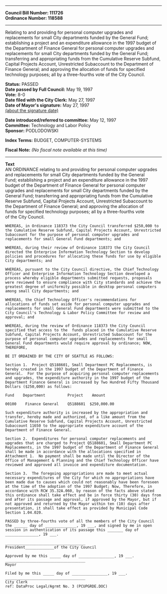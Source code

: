 * * * * *  
  
**Council Bill Number: [](#h0)[](#h2)111726**   
**Ordinance Number: 118588**  
  
* * * * *  
  
Relating to and providing for personal computer upgrades and replacements for small City departments funded by the General Fund; establishing a project and an expenditure allowance in the 1997 budget of the Department of Finance General for personal computer upgrades and replacements for small City departments funded by the General Fund; transferring and appropriating funds from the Cumulative Reserve Subfund, Capital Projects Account, Unrestricted Subaccount to the Department of Finance General; and approving the allocation of funds for specified technology purposes; all by a three-fourths vote of the City Council.  
  
**Status:** PASSED   
**Date passed by Full Council:** May 19, 1997   
**Vote:** 8-0   
**Date filed with the City Clerk:** May 27, 1997   
**Date of Mayor's signature:** May 27, 1997   
[(about the signature date)](/~public/approvaldate.htm)   
  
  
**Date introduced/referred to committee:** May 12, 1997   
**Committee:** Technology and Labor Policy   
**Sponsor:** PODLODOWSKI   
  
**Index Terms:** BUDGET, COMPUTER-SYSTEMS  
  
**Fiscal Note:** *(No fiscal note available at this time)*  
  
* * * * *  
  
**Text**  
    AN ORDINANCE relating to and providing for personal computer upgrades  
    and replacements for small City departments funded by the General  
    Fund; establishing a project and an expenditure allowance in the 1997  
    budget of the Department of Finance General for personal computer  
    upgrades and replacements for small City departments funded by the  
    General Fund; transferring and appropriating funds from the Cumulative  
    Reserve Subfund, Capital Projects Account, Unrestricted Subaccount to  
    the Department of Finance General; and approving the allocation of  
    funds for specified technology purposes; all by a three-fourths vote  
    of the City Council.  
  
    WHEREAS, in Ordinance 118373 the City Council transferred $250,000 to  
    the Cumulative Reserve Subfund, Capital Projects Account, Unrestricted  
    Subaccount for the purpose of personal computer upgrades and  
    replacements for small General Fund departments; and  
  
    WHEREAS, during their review of Ordinance 118373 the City Council  
    directed the Enterprise Information Technology Section to develop  
    policies and procedures for allocating these funds for use by eligible  
    City departments; and  
  
    WHEREAS, pursuant to the City Council directive, the Chief Technology  
    Officer and Enterprise Information Technology Section developed a  
    process whereby eligible departments submitted requests, proposals  
    were reviewed to ensure compliance with City standards and achieve the  
    greatest degree of uniformity possible in desktop personal computers  
    among small City departments; and  
  
    WHEREAS, the Chief Technology Officer's recommendations for  
    allocations of funds set aside for personal computer upgrades and  
    replacements for small General Fund departments were submitted to the  
    City Council's Technology & Labor Policy Committee for review and  
    approval; and  
  
    WHEREAS, during the review of Ordinance 118373 the City Council  
    specified that access to the  funds placed in the Cumulative Reserve  
    Subfund, Capital Projects Account, Unrestricted Subaccount for the  
    purpose of personal computer upgrades and replacements for small  
    General Fund departments would require approval by ordinance; NOW,  
    THEREFORE,  
  
    BE IT ORDAINED BY THE CITY OF SEATTLE AS FOLLOWS:  
  
    Section 1.  Project Q5188601, Small Department PC Replacements, is  
    hereby created in the 1997 budget of the Department of Finance  
    General.  For the purpose of acquiring personal computer replacements  
    and upgrades, the expenditure authority in the 1997 budget of the  
    Department Finance General is increased by Two Hundred Fifty Thousand  
    Dollars ($250,000) as follows:  
  
    Fund    Department          Project    Amount  
  
    00100    Finance General    Q5188601  $250,000.00  
  
    Such expenditure authority is increased by the appropriation and  
    transfer, hereby made and authorized, of a like amount from the  
    Cumulative Reserve Subfund, Capital Projects Account, Unrestricted  
    Subaccount 11650 to the appropriate expenditure account of the  
    Department of Finance General.  
  
    Section 2.  Expenditures for personal computer replacements and  
    upgrades that are charged to Project Q5188601, Small Department PC  
    Replacements, in the 1997 budget of the Department of Finance General  
    shall be made in accordance with the allocations specified in  
    Attachment 1.  No payment shall be made until the Director of the  
    Office of Management & Planning and the Chief Technology Officer have  
    reviewed and approved all invoice and expenditure documentation.  
  
    Section 3.  The foregoing appropriations are made to meet actual  
    necessary expenditures of the City for which no appropriations have  
    been made due to causes which could not reasonably have been foreseen  
    at the time of the adoption of the 1997 Budget; Now, Therefore, in  
    accordance with RCW 35.32A.060, by reason of the facts above stated  
    this ordinance shall take effect and be in force thirty (30) days from  
    and after its passage and approval, if approved by the Mayor, but if  
    not approved and returned by the Mayor within ten (10) days after  
    presentation, it shall take effect as provided by Municipal Code  
    Section 1.04.020.  
  
    PASSED by three-fourths vote of all the members of the City Council  
    the ______ day of ______________, 19 ___, and signed by me in open  
    session in authentication of its passage this _______ day of  
    _______________, 19 ___.  
  
    ____________________________________  
    President_____________of the City Council  
  
    Approved by me this _____ day of ________________, 19 ___.  
    ____________________________________  
    Mayor  
  
    Filed by me this _____ day of ________________, 19 ___.  
    ____________________________________  
    City Clerk  
    ref: DataProc Legal/Agrmt No. 3 (PCUPGRDE.DOC)  
